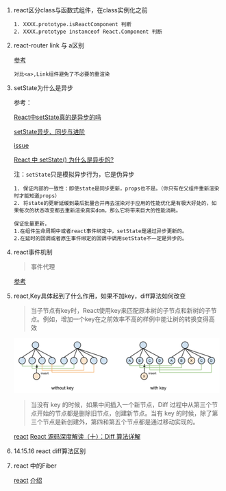 1. react区分class与函数式组件，在class实例化之前
    ```
    1. XXXX.prototype.isReactComponent 判断
    2. XXXX.prototype instanceof React.Component 判断
    ```
2. react-router link 与 a区别

    [参考](https://blog.csdn.net/sinat_17775997/article/details/66967854)
    ```
    对比<a>,Link组件避免了不必要的重渲染
    ```
3. setState为什么是异步

    参考：

    [React中setState真的是异步的吗](https://juejin.im/post/5ac1aaad6fb9a028d444bb87)

    [setState异步、同步与进阶](https://juejin.im/post/5bf1444cf265da614a3a1660)

    [issue](https://github.com/facebook/react/issues/11527#issuecomment-360199710)

    [React 中 setState() 为什么是异步的?](https://juejin.im/post/5a6f440a51882573336652af)

    注：`setState`只是模拟异步行为，它是伪异步
    ```
    1. 保证内部的一致性：即使state是同步更新，props也不是。（你只有在父组件重新渲染时才能知道props）
    2. 将state的更新延缓到最后批量合并再去渲染对于应用的性能优化是有极大好处的，如果每次的状态改变都去重新渲染真实dom，那么它将带来巨大的性能消耗。
    ```
    ```
    保证批量更新，
    1.在组件生命周期中或者react事件绑定中，setState是通过异步更新的。
    2.在延时的回调或者原生事件绑定的回调中调用setState不一定是异步的。
    ```
4. react事件机制

    > 事件代理

    [参考](https://segmentfault.com/a/1190000008782645)

5. react,Key具体起到了什么作用，如果不加key，diff算法如何改变

    >当子节点有key时，React使用key来匹配原本树的子节点和新树的子节点。例如，增加一个key在之前效率不高的样例中能让树的转换变得高效

    ![diff_key](./images/diff_key.png)

    >当没有 key 的时候，如果中间插入一个新节点，Diff 过程中从第三个节点开始的节点都是删除旧节点，创建新节点。当有 key 的时候，除了第三个节点是新创建外，第四和第五个节点都是通过移动实现的。

    [react](https://react.docschina.org/docs/reconciliation.html#keys)
    [React 源码深度解读（十）：Diff 算法详解](https://segmentfault.com/a/1190000017039293)

6. 14.15.16 react diff算法区别

7. react 中的Fiber

    [react](https://react.docschina.org/docs/faq-internals.html#%E4%BB%80%E4%B9%88%E6%98%AFreact-fiber%EF%BC%9F)
    [介绍](https://github.com/xxn520/react-fiber-architecture-cn)
